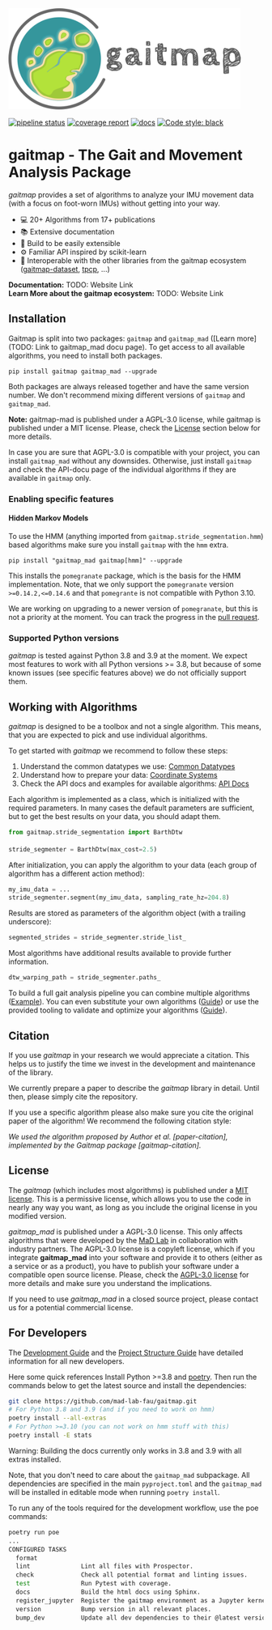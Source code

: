 <img src="./docs/_static/logo/gaitmap_logo_with_text.png" height="200">

[![pipeline status](https://github.com/mad-lab-fau/gaitmap/workflows/Test%20and%20Lint/badge.svg)](https://github.com/mad-lab-fau/gaitmap/actions/workflows/test-and-lint.yml)
[![coverage report](https://mad-srv.informatik.uni-erlangen.de/MadLab/GaitAnalysis/gaitmap/badges/master/coverage.svg)](https://mad-srv.informatik.uni-erlangen.de/MadLab/GaitAnalysis/gaitmap/-/commits/master)
[![docs](https://img.shields.io/badge/docs-online-green.svg)](http://MadLab.mad-pages.informatik.uni-erlangen.de/GaitAnalysis/gaitmap/README.html)
[![Code style: black](https://img.shields.io/badge/code%20style-black-000000.svg)](https://github.com/psf/black)

# gaitmap - The Gait and Movement Analysis Package

*gaitmap* provides a set of algorithms to analyze your IMU movement data (with a focus on foot-worn IMUs) without 
getting into your way.

- 💻 20+ Algorithms from 17+ publications
- 📚 Extensive documentation
- 📝 Build to be easily extensible
- ⚙️ Familiar API inspired by scikit-learn
- 🤝 Interoperable with the other libraries from the gaitmap ecosystem ([gaitmap-dataset](https://github.com/mad-lab-fau/gaitmap-datasets), [tpcp](https://github.com/mad-lab-fau/tpcp), ...)

**Documentation:** TODO: Website Link<br>
**Learn More about the gaitmap ecosystem:** TODO: Website Link

## Installation

Gaitmap is split into two packages: `gaitmap` and `gaitmap_mad` ([Learn more](TODO: Link to gaitmap_mad docu page).
To get access to all available algorithms, you need to install both packages.

```
pip install gaitmap gaitmap_mad --upgrade
```

Both packages are always released together and have the same version number.
We don't recommend mixing different versions of `gaitmap` and `gaitmap_mad`.

**Note:** gaitmap-mad is published under a AGPL-3.0 license, while gaitmap is published under a MIT license.
Please, check the [License](#license) section below for more details.

In case you are sure that AGPL-3.0 is compatible with your project, you can install `gaitmap_mad` without any downsides.
Otherwise, just install `gaitmap` and check the API-docu page of the individual algorithms if they are available in
`gaitmap` only.

### Enabling specific features

#### Hidden Markov Models

To use the HMM (anything imported from `gaitmap.stride_segmentation.hmm`) based algorithms make sure you install `gaitmap` with the `hmm` extra.

```
pip install "gaitmap_mad gaitmap[hmm]" --upgrade
```
This installs the `pomegranate` package, which is the basis for the HMM implementation.
Note, that we only support the `pomegranate` version `>=0.14.2,<=0.14.6` and that `pomegrante` is not compatible with 
Python 3.10.

We are working on upgrading to a newer version of `pomegranate`, but this is not a priority at the moment.
You can track the progress in the [pull request](https://github.com/mad-lab-fau/gaitmap/pull/20).

### Supported Python versions

*gaitmap* is tested against Python 3.8 and 3.9 at the moment.
We expect most features to work with all Python versions >= 3.8, but because of some known issues 
(see specific features above) we do not officially support them.

## Working with Algorithms

*gaitmap* is designed to be a toolbox and not a single algorithm.
This means, that you are expected to pick and use individual algorithms.

To get started with *gaitmap* we recommend to follow these steps:

1. Understand the common datatypes we use: [Common Datatypes](http://madlab.mad-pages.informatik.uni-erlangen.de/GaitAnalysis/gaitmap/source/user_guide/datatypes.html)
2. Understand how to prepare your data: [Coordinate Systems](http://madlab.mad-pages.informatik.uni-erlangen.de/GaitAnalysis/gaitmap/source/user_guide/coordinate_systems.html)
3. Check the API docs and examples for available algorithms: [API Docs](http://madlab.mad-pages.informatik.uni-erlangen.de/GaitAnalysis/gaitmap/autoapi/gaitmap/index.html)

Each algorithm is implemented as a class, which is initialized with the required parameters.
In many cases the default parameters are sufficient, but to get the best results on your data, you should adapt them.

```python
from gaitmap.stride_segmentation import BarthDtw

stride_segmenter = BarthDtw(max_cost=2.5)
```

After initialization, you can apply the algorithm to your data (each group of algorithm has a different action method):

```python
my_imu_data = ...
stride_segmenter.segment(my_imu_data, sampling_rate_hz=204.8)
```

Results are stored as parameters of the algorithm object (with a trailing underscore):

```python
segmented_strides = stride_segmenter.stride_list_
```

Most algorithms have additional results available to provide further information.

```python
dtw_warping_path = stride_segmenter.paths_
```

To build a full gait analysis pipeline you can combine multiple algorithms ([Example]()).
You can even substitute your own algorithms ([Guide]()) or use the provided tooling to validate
and optimize your algorithms ([Guide]()).

## Citation

If you use *gaitmap* in your research we would appreciate a citation.
This helps us to justify the time we invest in the development and maintenance of the library.

We currently prepare a paper to describe the *gaitmap* library in detail.
Until then, please simply cite the repository.



If you use a specific algorithm please also make sure you cite the original paper of the algorithm!
We recommend the following citation style:

*We used the algorithm proposed by Author et al. [paper-citation], implemented by the Gaitmap package [gaitmap-citation].*

## License

The *gaitmap* (which includes most algorithms) is published under a [MIT license](https://opensource.org/license/mit/).
This is a permissive license, which allows you to use the code in nearly any way you want, as long as you include the
original license in you modified version.

*gaitmap_mad* is published under a AGPL-3.0 license.
This only affects algorithms that were developed by the [MaD Lab](https://www.mad.tf.fau.de/) in collaboration with industry partners.
The AGPL-3.0 license is a copyleft license, which if you integrate **gaitmap_mad** into your software and provide it to 
others (either as a service or as a product), you have to publish your software under a compatible open source license.
Please, check the [AGPL-3.0 license](https://www.gnu.org/licenses/agpl-3.0.en.html) for more details and make sure
you understand the implications.

If you need to use *gaitmap_mad* in a closed source project, please contact us for a potential commercial license.

## For Developers

The [Development Guide](http://madlab.mad-pages.informatik.uni-erlangen.de/GaitAnalysis/gaitmap/source/development/development_guide.html)
and the
[Project Structure Guide](http://madlab.mad-pages.informatik.uni-erlangen.de/GaitAnalysis/gaitmap/source/development/project_structure.html)
have detailed information for all new developers.

Here some quick references
Install Python >=3.8 and [poetry](https://python-poetry.org).
Then run the commands below to get the latest source and install the dependencies:

```bash
git clone https://github.com/mad-lab-fau/gaitmap.git
# For Python 3.8 and 3.9 (and if you need to work on hmm)
poetry install --all-extras
# For Python >=3.10 (you can not work on hmm stuff with this)
poetry install -E stats
```

Warning: Building the docs currently only works in 3.8 and 3.9 with all extras installed.

Note, that you don't need to care about the `gaitmap_mad` subpackage.
All dependencies are specified in the main `pyproject.toml` and the `gaitmap_mad` will be installed in editable mode
when running `poetry install`.

To run any of the tools required for the development workflow, use the poe commands:

```bash
poetry run poe
...
CONFIGURED TASKS
  format            
  lint              Lint all files with Prospector.
  check             Check all potential format and linting issues.
  test              Run Pytest with coverage.
  docs              Build the html docs using Sphinx.
  register_jupyter  Register the gaitmap environment as a Jupyter kernel for testing.
  version           Bump version in all relevant places.
  bump_dev          Update all dev dependencies to their @latest version.

```
